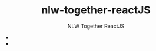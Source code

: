 <h1 align="center"> nlw-together-reactJS</h1>

<p align="center">
NLW Together ReactJS 
</p>

- <a href="https://www.notion.so/Mission-ReactJS-f01ae1ba0f8148ad8f1defbf990be484" />
- <a href="https://www.notion.so/Material-para-as-aulas-eb0804e137154e7e8c31d56dea8af99b" />


